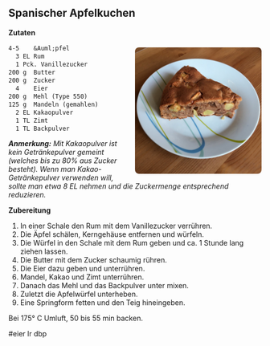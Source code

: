 Spanischer Apfelkuchen
-----------------------

<img align='right' style="margin:5ex 0 1ex 1em;border-radius:8px" width="50%" 
    src="images/Spanischer_Apfelkuchen_2020-04-09.jpg"  />

**Zutaten**

```
4-5    &Auml;pfel
  3 EL Rum
  1 Pck. Vanillezucker
200 g  Butter
200 g  Zucker
  4    Eier
200 g  Mehl (Type 550)
125 g  Mandeln (gemahlen)
  2 EL Kakaopulver
  1 TL Zimt
  1 TL Backpulver
```


_**Anmerkung:** Mit Kakaopulver ist kein Getränkepulver gemeint (welches bis zu 80% aus Zucker besteht). Wenn man Kakao-Getränkepulver verwenden will, sollte man etwa 8 EL nehmen und die Zuckermenge entsprechend reduzieren._

**Zubereitung** 

1. In einer Schale den Rum mit dem Vanillezucker verrühren.
2. Die Äpfel schälen, Kerngehäuse entfernen und würfeln.
3. Die Würfel in den Schale mit dem Rum geben und ca. 1 Stunde lang ziehen lassen.
4. Die Butter mit dem Zucker schaumig rühren.
5. Die Eier dazu geben und unterrühren.
6. Mandel, Kakao und Zimt unterrühren.
7. Danach das Mehl und das Backpulver unter mixen.
8. Zuletzt die Apfelwürfel unterheben.
9. Eine Springform fetten und den Teig hineingeben.

Bei 175° C Umluft, 50 bis 55 min backen.

 
#eier lr dbp
